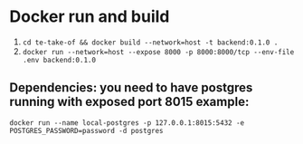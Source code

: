 # Docker run and build
1. `cd te-take-of && docker build --network=host -t backend:0.1.0 .`
2. `docker run --network=host --expose 8000 -p 8000:8000/tcp --env-file .env backend:0.1.0`

## Dependencies: you need to have postgres running with exposed port 8015 example:
 `docker run --name local-postgres -p 127.0.0.1:8015:5432 -e POSTGRES_PASSWORD=password -d postgres`
